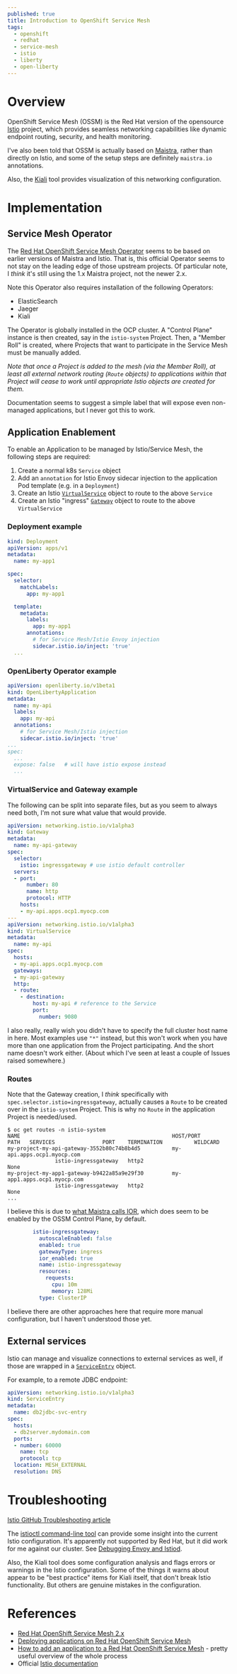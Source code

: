 ```yaml
---
published: true
title: Introduction to OpenShift Service Mesh
tags:
  - openshift
  - redhat
  - service-mesh
  - istio
  - liberty
  - open-liberty
---
```

# Overview
OpenShift Service Mesh (OSSM) is the Red Hat version of the opensource [Istio](https://istio.io/) project, which provides seamless networking capabilities like dynamic endpoint routing, security, and health monitoring. 

I've also been told that OSSM is actually based on [Maistra](https://maistra.io/), rather than directly on Istio, and some of the setup steps are definitely `maistra.io` annotations.

Also, the [Kiali](https://kiali.io/) tool provides visualization of this networking configuration.

# Implementation

## Service Mesh Operator

The [Red Hat OpenShift Service Mesh Operator](https://catalog.redhat.com/software/container-stacks/detail/5ec53e8c110f56bd24f2ddc4) seems to be based on earlier versions of Maistra and Istio. That is, this official Operator seems to not stay on the leading edge of those upstream projects. Of particular note, I _think_ it's still using the 1.x Maistra project, not the newer 2.x.

Note this Operator also requires installation of the following Operators:
- ElasticSearch
- Jaeger
- Kiali

The Operator is globally installed in the OCP cluster. A "Control Plane" instance is then created, say in the `istio-system` Project. Then, a "Member Roll" is created, where Projects that want to participate in the Service Mesh must be manually added.

*Note that once a Project is added to the mesh (via the Member Roll), at least all external network routing (`Route` objects) to applications within that Project will cease to work until appropriate Istio objects are created for them.*

Documentation seems to suggest a simple label that will expose even non-managed applications, but I never got this to work.

## Application Enablement

To enable an Application to be managed by Istio/Service Mesh, the following steps are required:
1. Create a normal k8s `Service` object
1. Add an `annotation` for Istio Envoy sidecar injection to the application Pod template (e.g. in a `Deployment`)
1. Create an Istio [`VirtualService`](https://istio.io/latest/docs/reference/config/networking/virtual-service/) object to route to the above `Service`
1. Create an Istio "ingress" [`Gateway`](https://istio.io/latest/docs/reference/config/networking/gateway/) object to route to the above `VirtualService`

### Deployment example
```yaml
kind: Deployment
apiVersion: apps/v1
metadata:
  name: my-app1

spec:
  selector:
    matchLabels:
      app: my-app1

  template:
    metadata:
      labels:
        app: my-app1
      annotations:
        # for Service Mesh/Istio Envoy injection
        sidecar.istio.io/inject: 'true'
  ...
```

### OpenLiberty Operator example
```yaml
apiVersion: openliberty.io/v1beta1
kind: OpenLibertyApplication
metadata:
  name: my-api
  labels:
    app: my-api
  annotations:
    # for Service Mesh/Istio injection
    sidecar.istio.io/inject: 'true'
...
spec:
  ...
  expose: false   # will have istio expose instead
  ...
```
### VirtualService and Gateway example
The following can be split into separate files, but as you seem to always need both, I'm not sure what value that would provide.
```yaml
apiVersion: networking.istio.io/v1alpha3
kind: Gateway
metadata:
  name: my-api-gateway
spec:
  selector:
    istio: ingressgateway # use istio default controller
  servers:
  - port:
      number: 80
      name: http
      protocol: HTTP
    hosts:
    - my-api.apps.ocp1.myocp.com
---
apiVersion: networking.istio.io/v1alpha3
kind: VirtualService
metadata:
  name: my-api
spec:
  hosts:
  - my-api.apps.ocp1.myocp.com
  gateways:
  - my-api-gateway
  http:
  - route:
    - destination:
        host: my-api # reference to the Service
        port:
          number: 9080
```
I also really, really wish you didn't have to specify the full cluster host name in here. Most examples use `"*"` instead, but this won't work when you have more than one application from the Project participating. And the short name doesn't work either. (About which I've seen at least a couple of Issues raised somewhere.)

### Routes
Note that the Gateway creation, I _think_ specifically with `spec.selector.istio=ingressgateway`, actually causes a `Route` to be created over in the `istio-system` Project. This is why no `Route` in the application Project is needed/used.

```console
$ oc get routes -n istio-system
NAME                                                HOST/PORT                                                     PATH   SERVICES               PORT    TERMINATION          WILDCARD
my-project-my-api-gateway-3552b80c74b8b4d5          my-api.apps.ocp1.myocp.com
               istio-ingressgateway   http2                        None
my-project-my-app1-gateway-b9422a85a9e29f30         my-app1.apps.ocp1.myocp.com
               istio-ingressgateway   http2                        None
...
```

I believe this is due to [what Maistra calls IOR](https://github.com/maistra/ior), which does seem to be enabled by the OSSM Control Plane, by default.
```yaml
        istio-ingressgateway:
          autoscaleEnabled: false
          enabled: true
          gatewayType: ingress
          ior_enabled: true
          name: istio-ingressgateway
          resources:
            requests:
              cpu: 10m
              memory: 128Mi
          type: ClusterIP
```

I believe there are other approaches here that require more manual configuration, but I haven't understood those yet.

## External services
Istio can manage and visualize connections to external services as well, if those are wrapped in a [`ServiceEntry`](https://istio.io/latest/docs/reference/config/networking/service-entry/) object.

For example, to a remote JDBC endpoint:
```yaml
apiVersion: networking.istio.io/v1alpha3
kind: ServiceEntry
metadata:
  name: db2jdbc-svc-entry
spec:
  hosts:
  - db2server.mydomain.com
  ports:
  - number: 60000
    name: tcp
    protocol: tcp
  location: MESH_EXTERNAL
  resolution: DNS
```

# Troubleshooting
[Istio GitHub Troubleshooting article](https://github.com/istio/istio/wiki/Troubleshooting-Istio)

The [istioctl command-line tool](https://istio.io/latest/docs/ops/diagnostic-tools/istioctl/) can provide some insight into the current Istio configuration. It's apparently not supported by Red Hat, but it did work for me against our cluster. See [Debugging Envoy and Istiod](https://istio.io/latest/docs/ops/diagnostic-tools/proxy-cmd/).

Also, the Kiali tool does some configuration analysis and flags errors or warnings in the Istio configuration. Some of the things it warns about appear to be "best practice" items for Kiali itself, that don't break Istio functionality. But others are genuine mistakes in the configuration.

# References
- [Red Hat OpenShift Service Mesh 2.x](https://docs.openshift.com/container-platform/4.7/service_mesh/v2x/servicemesh-release-notes.html)
- [Deploying applications on Red Hat OpenShift Service Mesh](https://docs.openshift.com/container-platform/4.7/service_mesh/v2x/prepare-to-deploy-applications-ossm.html)
- [How to add an application to a Red Hat OpenShift Service Mesh](https://labs.consol.de/development/2020/08/07/adding-application-to-rhsm.html) - pretty useful overview of the whole process
- Official [Istio documentation](https://istio.io/latest/docs/reference/)
